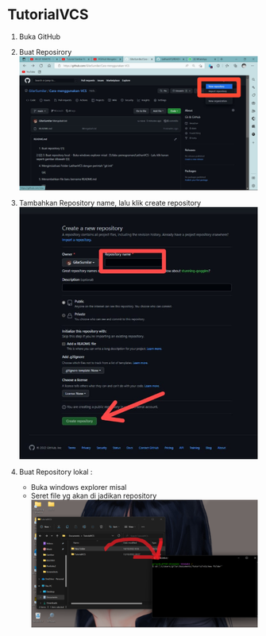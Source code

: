 # TutorialVCS

1. Buka GitHub

2. Buat Reposirory
![1](Gambar/satu.jpeg)

3. Tambahkan Repository name, lalu klik create repository
![2](Gambar/dua.jpeg)

4. Buat Repository lokal :
   - Buka windows explorer misal
   - Seret file yg akan di jadikan repository
![3](Gambar/Screenshot%20(25).png)
